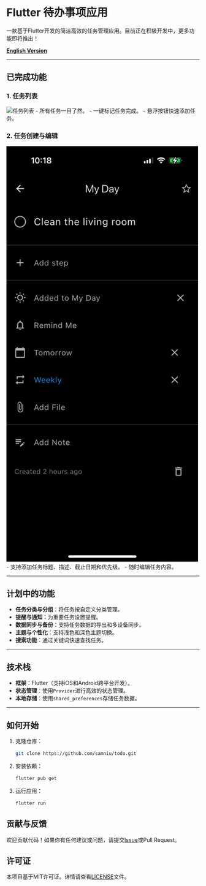 # Flutter 待办事项应用

一款基于Flutter开发的简洁高效的任务管理应用。目前正在积极开发中，更多功能即将推出！

**[English Version](README.md)**

---

## 已完成功能

### 1. **任务列表** 
<img src="screenshots/task_list.png" alt="任务列表" width="500" /> 
- 所有任务一目了然。  
- 一键标记任务完成。  
- 悬浮按钮快速添加任务。  

### 2. **任务创建与编辑** 
<img src="screenshots/edit_task.png" alt="任务编辑" width="500" /> 
- 支持添加任务标题、描述、截止日期和优先级。  
- 随时编辑任务内容。  

---

## 计划中的功能

- **任务分类与分组**：将任务按自定义分类管理。  
- **提醒与通知**：为重要任务设置提醒。  
- **数据同步与备份**：支持任务数据的导出和多设备同步。  
- **主题与个性化**：支持浅色和深色主题切换。  
- **搜索功能**：通过关键词快速查找任务。  

---

## 技术栈

- **框架**：Flutter（支持iOS和Android跨平台开发）。  
- **状态管理**：使用`Provider`进行高效的状态管理。  
- **本地存储**：使用`shared_preferences`存储任务数据。  

---

## 如何开始

1. 克隆仓库：  
   ```bash
   git clone https://github.com/samniu/todo.git

2. 安装依赖：
    ```bash
    flutter pub get

3. 运行应用：
    ```bash
    flutter run

## 贡献与反馈
欢迎贡献代码！如果你有任何建议或问题，请提交[Issue](https://github.com/samniu/todo/issues)或Pull Request。

## 许可证
本项目基于MIT许可证。详情请查看[LICENSE](LICENSE)文件。
